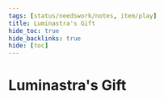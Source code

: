 ```yaml
---
tags: [status/needswork/notes, item/play]
title: Luminastra's Gift
hide_toc: true
hide_backlinks: true
hide: [toc]
---
```


# Luminastra's Gift